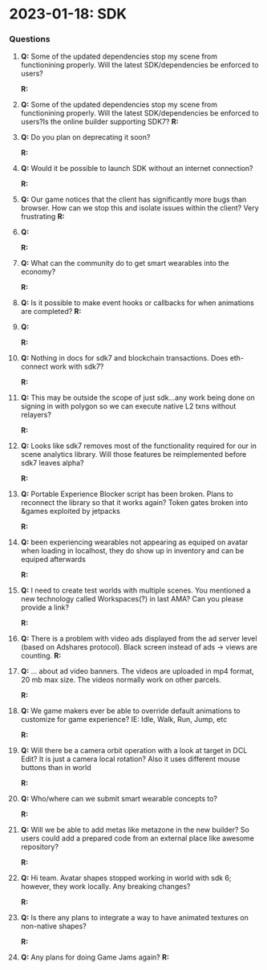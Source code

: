 # 2023-01-18: SDK

### Questions


1. **Q:** Some of the updated dependencies stop my scene from functionining properly. Will the latest SDK/dependencies be enforced to users? 

   **R:** 

2. **Q:** Some of the updated dependencies stop my scene from functionining properly. Will the latest SDK/dependencies be enforced to users?Is the online builder supporting SDK7? 
   **R:** 

3. **Q:** Do you plan on deprecating it soon?

   **R:** 

4. **Q:** Would it be possible to launch SDK without an internet connection?

   **R:** 

5. **Q:** Our game notices that the client has significantly more bugs than browser. How can we stop this and isolate issues within the client? Very frustrating
   **R:** 

6. **Q:** 

   **R:** 

7. **Q:** What can the community do to get smart wearables into the economy?  

   **R:** 

8. **Q:** Is it possible to make event hooks or callbacks for when animations are completed?
   **R:** 

9. **Q:** 

   **R:** 

10. **Q:** Nothing in docs for sdk7 and blockchain transactions. Does eth-connect work with sdk7? 

    **R:** 

11. **Q:** This may be outside the scope of just sdk…any work being done on signing in with polygon so we can execute native L2 txns without relayers?  

    **R:** 

12. **Q:** Looks like sdk7 removes most of the functionality required for our in scene analytics library. Will those features be reimplemented before sdk7 leaves alpha? 

    **R:** 

13. **Q:** Portable Experience Blocker script has been broken. Plans to reconnect the library so that it works again? Token gates broken into &games exploited by jetpacks 

    **R:** 

14. **Q:** been experiencing wearables not appearing as equiped on avatar when loading in localhost, they do show up in inventory and can be equiped afterwards 

    **R:** 

15. **Q:** I need to create test worlds with multiple scenes. You mentioned a new technology called Workspaces(?) in last AMA? Can you please provide a link? 

    **R:** 

16. **Q:** There is a problem with video ads displayed from the ad server level (based on Adshares protocol). Black screen instead of ads -> views are counting.
    **R:** 

17. **Q:** ... about ad video banners. The videos are uploaded in mp4 format, 20 mb max size. The videos normally work on other parcels.

    **R:** 

18. **Q:** We game makers ever be able to override default animations to customize for game experience? IE: Idle, Walk, Run, Jump, etc 

    **R:** 

19. **Q:** Will there be a camera orbit operation with a look at target in DCL Edit? It is just a camera local rotation? Also it uses different mouse buttons than in world 

    **R:** 

20. **Q:** Who/where can we submit smart wearable concepts to? 

    **R:** 

21. **Q:** Will we be able to add metas like metazone in the new builder? So users could add a prepared code from an external place like awesome repository?  

    **R:** 

22. **Q:** Hi team. Avatar shapes stopped working in world with sdk 6; however, they work locally. Any breaking changes? 

    **R:** 

23. **Q:** Is there any plans to integrate a way to have animated textures on non-native shapes? 

    **R:** 

24. **Q:** Any plans for doing Game Jams again?
    **R:** 
